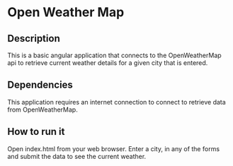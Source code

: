# Open Weather Map

## Description
This is a basic angular application that connects to the OpenWeatherMap api to retrieve current weather details for a given city that is entered.

## Dependencies
This application requires an internet connection to connect to retrieve data from OpenWeatherMap.

## How to run it
Open index.html from your web browser. Enter a city, in any of the forms and submit the data to see the current weather.